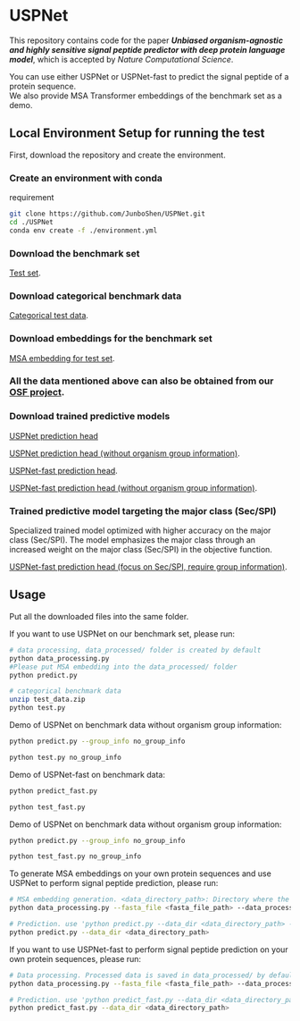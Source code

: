# USPNet


This repository contains code for the paper ***Unbiased organism-agnostic and highly sensitive signal peptide predictor with deep protein language model***, which is accepted by *Nature Computational Science*.


You can use either USPNet or USPNet-fast to predict the signal peptide of a protein sequence.<br>
We also provide MSA Transformer embeddings of the benchmark set as a demo.<br>




## Local Environment Setup for running the test

First, download the repository and create the environment.<br>

### Create an environment with conda
requirement
```bash
git clone https://github.com/JunboShen/USPNet.git
cd ./USPNet
conda env create -f ./environment.yml
```

### Download the benchmark set
[Test set](https://drive.google.com/file/d/1O-Uwo2HOk5H2IiyPHCqWiBCNX6MbPf4U/view?usp=sharing).<br>

### Download categorical benchmark data
[Categorical test data](https://drive.google.com/file/d/1r9sw5t3BVzYsw4RZG48N-7Y621pQFHJK/view?usp=sharing).<br>

### Download embeddings for the benchmark set
[MSA embedding for test set](https://drive.google.com/file/d/1FPPKO9OaAdB0K9heUqQuymmqMN4m_XI3/view?usp=sharing).<br>

### All the data mentioned above can also be obtained from our [OSF project](https://osf.io/nh3cf/).<br>

### Download trained predictive models
[USPNet prediction head](https://drive.google.com/file/d/1ZNDZ_ulmeZzol7u1_fMEODe7nvtWLFqh/view?usp=sharing)

[USPNet prediction head (without organism group information)](https://drive.google.com/file/d/1YfFmGZNEhl4q86dljPeWub1WLLCH7VNx/view?usp=drive_link).

[USPNet-fast prediction head](https://drive.google.com/file/d/1eQMBVPvu3Nd7zEgLGinY09GUXbhn_LOy/view?usp=drive_link).

[USPNet-fast prediction head (without organism group information)](https://drive.google.com/file/d/1wVzjoZC_v1-1SwhTwB06pqWoKYMx1yu8/view?usp=drive_link).<br>

### Trained predictive model targeting the major class (Sec/SPI)
Specialized trained model optimized with higher accuracy on the major class (Sec/SPI). The model emphasizes the major class through an increased weight on the major class (Sec/SPI) in the objective function.

[USPNet-fast prediction head (focus on Sec/SPI, require group information)](https://drive.google.com/file/d/1uwT9fL8TWwh8kXVs1IwdBTtMLALB9EJ7/view?usp=drive_link).<br>

## Usage
Put all the downloaded files into the same folder.<br>

If you want to use USPNet on our benchmark set, please run:
```bash
# data processing, data_processed/ folder is created by default
python data_processing.py 
#Please put MSA embedding into the data_processed/ folder
python predict.py

# categorical benchmark data
unzip test_data.zip
python test.py
```

Demo of USPNet on benchmark data without organism group information:
```bash
python predict.py --group_info no_group_info

python test.py no_group_info
```

Demo of USPNet-fast on benchmark data:
```bash
python predict_fast.py

python test_fast.py
```

Demo of USPNet on benchmark data without organism group information:
```bash
python predict.py --group_info no_group_info

python test_fast.py no_group_info
```

To generate MSA embeddings on your own protein sequences and use USPNet to perform signal peptide prediction, please run:
```bash
# MSA embedding generation. <data_directory_path>: Directory where the processed data will be saved. <msa_directory_path>: Directory for storing MSA files (.a3m).
python data_processing.py --fasta_file <fasta_file_path> --data_processed_dir <data_directory_path> --msa_dir <msa_directory_path>

# Prediction. use 'python predict.py --data_dir <data_directory_path> --group_info no_group_info' if lack of organism group information.
python predict.py --data_dir <data_directory_path>
```

If you want to use USPNet-fast to perform signal peptide prediction on your own protein sequences, please run:
```bash
# Data processing. Processed data is saved in data_processed/ by default.
python data_processing.py --fasta_file <fasta_file_path> --data_processed_dir <data_directory_path>

# Prediction. use 'python predict_fast.py --data_dir <data_directory_path> --group_info no_group_info' if lack of organism group information.
python predict_fast.py --data_dir <data_directory_path>

```

